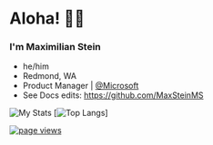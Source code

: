 # Aloha! 🤙🏽

### I'm Maximilian Stein

- he/him
- Redmond, WA
- Product Manager | [@Microsoft](https://github.com/microsoft)
- See Docs edits: https://github.com/MaxSteinMS

![My Stats](https://github-readme-stats.vercel.app/api?username=manaiakalani)
[![Top Langs](https://github-readme-stats.vercel.app/api/top-langs/?username=manaiakalani)]

  <a href="https://github.com/manaiakalani">
    <img src="https://komarev.com/ghpvc/?username=manaiakalani" alt="page views">
  </a>
